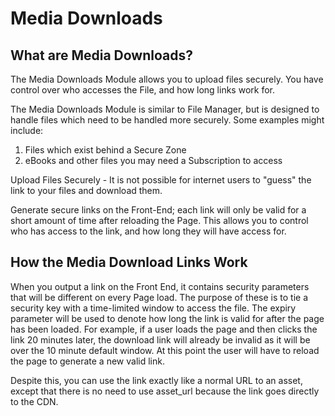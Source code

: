 # Media Downloads

## What are Media Downloads?

The Media Downloads Module allows you to upload files securely. You have control over who accesses the File, and how long links work for.

The Media Downloads Module is similar to File Manager, but is designed to handle files which need to be handled more securely. Some examples might include:

1. Files which exist behind a Secure Zone&#x20;
2. eBooks and other files you may need a Subscription to access

Upload Files Securely - It is not possible for internet users to "guess" the link to your files and download them.&#x20;

Generate secure links on the Front-End; each link will only be valid for a short amount of time after reloading the Page. This allows you to control who has access to the link, and how long they will have access for.

## How the Media Download Links Work

When you output a link on the Front End, it contains security parameters that will be different on every Page load. The purpose of these is to tie a security key with a time-limited window to access the file.  The expiry parameter will be used to denote how long the link is valid for after the page has been loaded.  For example, if a user loads the page and then clicks the link 20 minutes later, the download link will already be invalid as it will be over the 10 minute default window.  At this point the user will have to reload the page to generate a new valid link.

Despite this, you can use the link exactly like a normal URL to an asset, except that there is no need to use asset\_url because the link goes directly to the CDN.&#x20;
